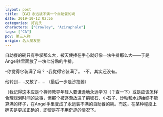 ```yaml
---
layout: post
title: 【CA】永远装不满一个自助餐的碗
date: 2019-10-12 02:56
categories: 好兆头
characters: ["Crowley", "Aziraphale"]
tags: ["CA"]
pov: 第三人称
origin: 名人朋友圈
---
```


自助餐的碗只有手掌那么大，被天使捧在手心就好像一块牛排那么大——于是Angel往里面放了一块七分熟的牛排。

-你觉得它装满了吗？
-我觉得它装满了。
-不，其实还没有。

他转到……又放了……
（最后一步是沙拉酱）



（我记得这本应是个禅师教导年轻人要谦逊地永远学习（？查一下）或是应该怎样合理规划时间的故事，但那个被逐渐放进了鹅卵石、小石子、沙粒和水却始终不能算满的杯子，在Angel手里变成了永远装不满的自助餐的碗。而这，在某种程度上确实是更加正确的，即使是在不用奇迹的情况下。